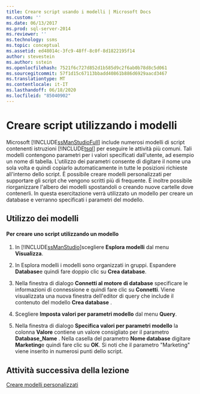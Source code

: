 ```yaml
---
title: Creare script usando i modelli | Microsoft Docs
ms.custom: ''
ms.date: 06/13/2017
ms.prod: sql-server-2014
ms.reviewer: ''
ms.technology: ssms
ms.topic: conceptual
ms.assetid: ed48014c-3fc9-48ff-8c0f-8d1822195f14
author: stevestein
ms.author: sstein
ms.openlocfilehash: 7521f6c727d852d1b585d9c2f6ab0b78d8c5d061
ms.sourcegitcommit: 57f1d15c67113bbadd40861b886d6929aacd3467
ms.translationtype: MT
ms.contentlocale: it-IT
ms.lasthandoff: 06/18/2020
ms.locfileid: "85040902"
---
```

# <a name="create-scripts-using-templates"></a>Creare script utilizzando i modelli
  Microsoft [!INCLUDE[ssManStudioFull](../../includes/ssmanstudiofull-md.md)] include numerosi modelli di script contenenti istruzioni [!INCLUDE[tsql](../../includes/tsql-md.md)] per eseguire le attività più comuni. Tali modelli contengono parametri per i valori specificati dall'utente, ad esempio un nome di tabella. L'utilizzo dei parametri consente di digitare il nome una sola volta e quindi copiarlo automaticamente in tutte le posizioni richieste all'interno dello script. È possibile creare modelli personalizzati per supportare gli script che vengono scritti più di frequente. È inoltre possibile riorganizzare l'albero dei modelli spostandoli o creando nuove cartelle dove contenerli. In questa esercitazione verrà utilizzato un modello per creare un database e verranno specificati i parametri del modello.  
  
## <a name="using-templates"></a>Utilizzo dei modelli  
  
#### <a name="to-create-a-script-using-a-template"></a>Per creare uno script utilizzando un modello  
  
1.  In [!INCLUDE[ssManStudio](../../includes/ssmanstudio-md.md)]scegliere **Esplora modelli** dal menu **Visualizza**.  
  
2.  In Esplora modelli i modelli sono organizzati in gruppi. Espandere **Database**e quindi fare doppio clic su **Crea database**.  
  
3.  Nella finestra di dialogo **Connetti al motore di database** specificare le informazioni di connessione e quindi fare clic su **Connetti**. Viene visualizzata una nuova finestra dell'editor di query che include il contenuto del modello **Crea database** .  
  
4.  Scegliere **Imposta valori per parametri modello** dal menu **Query**.  
  
5.  Nella finestra di dialogo **Specifica valori per parametri modello** la colonna **Valore** contiene un valore consigliato per il parametro **Database_Name** . Nella casella del parametro **Nome database** digitare **Marketing**e quindi fare clic su **OK**. Si noti che il parametro "Marketing" viene inserito in numerosi punti dello script.  
  
## <a name="next-task-in-lesson"></a>Attività successiva della lezione  
 [Creare modelli personalizzati](lesson-3-2-create-custom-templates.md)  
  
  
